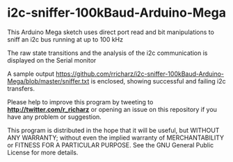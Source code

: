# i2c-sniffer-100kBaud-Arduino-Mega

This Arduino Mega sketch uses direct port read and bit manipulations
to sniff an i2c bus running at up to 100 kHz

The raw state transitions and the analysis of the i2c communication is displayed
on the Serial monitor

A sample output https://github.com/rricharz/i2c-sniffer-100kBaud-Arduino-Mega/blob/master/sniffer.txt is enclosed, showing successful and failing i2c transfers.

Please help to improve this program by tweeting to
**http://twitter.com/r_richarz** or opening an issue on this repository
if you have any problem or suggestion.

This program is distributed in the hope that it will be useful,
but WITHOUT ANY WARRANTY; without even the implied warranty of
MERCHANTABILITY or FITNESS FOR A PARTICULAR PURPOSE.  See the
GNU General Public License for more details.